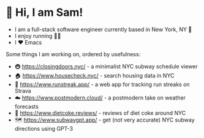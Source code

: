 # 👋 Hi, I am Sam!

- I am a full-stack software engineer currently based in New York, NY 🗽
- I enjoy running 🏃‍♂️
- I ❤️ Emacs

Some things I am working on, ordered by usefulness:

- 🚇 https://closingdoors.nyc/ - a minimalist NYC subway schedule viewer
- 🏠 https://www.housecheck.nyc/ - search housing data in NYC
- 🏃 https://www.runstreak.app/ - a web app for tracking run streaks on Strava
- ☁️ https://www.postmodern.cloud/ - a postmodern take on weather forecasts
- 🥤 https://www.dietcoke.reviews/ - reviews of diet coke around NYC
- 🗺️ https://www.subwaygpt.app/ - get (not very accurate) NYC subway directions using GPT-3
